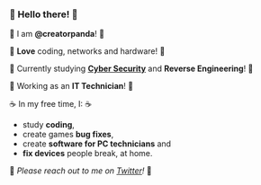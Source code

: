 ### 👋 Hello there! 👋 
:panda_face: I am **@creatorpanda**! :panda_face:

:revolving_hearts: **Love** coding, networks and hardware! :revolving_hearts:

:seedling: Currently studying [**Cyber Security**](https://tryhackme.com/p/creatorpanda) and **Reverse Engineering**! :seedling:

:construction_worker: Working as an **IT Technician**! :construction_worker:

:coffee: In my free time, I: :coffee:
- study **coding**,
- create games **bug fixes**,
- create **software for PC technicians** and
- **fix devices** people break, at home. 

:love_letter: *Please reach out to me on [Twitter](https://twitter.com/creatorpanda)!* :love_letter:

<!---
creatorpanda/creatorpanda is a ✨ special ✨ repository because its `README.md` (this file) appears on your GitHub profile.
You can click the Preview link to take a look at your changes.

editor's note: wow, that is so sweet <3  !!! 
--->
